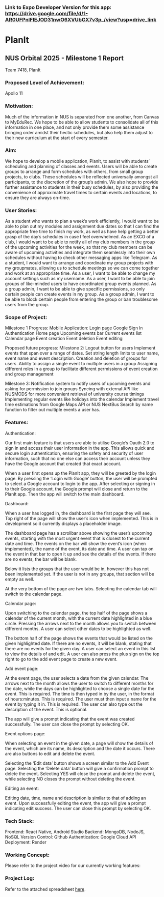### Link to Expo Developer Version for this app: https://drive.google.com/file/d/1-AR0UFPnlFlEJOD31nwO6XVUbGX7v3p_/view?usp=drive_link

# PlanIt
## NUS Orbital 2025 - Milestone 1 Report
Team 7418, PlanIt
### Proposed Level of Achievement:
Apollo 11
### Motivation:
Much of the information in NUS is separated from one another, from Canvas to MyEduRec. We hope to be able to allow students to consolidate all of this information in one place, and not only provide them some assistance bringing order amidst their hectic schedules, but also help them adjust to their new curriculum at the start of every semester.
### Aim:
We hope to develop a mobile application, PlanIt, to assist with students’ scheduling and planning of classes and events.
Users will be able to create groups to arrange and form schedules with others, from small group projects, to clubs. These schedules will be reflected universally amongst all participants, to the discretion of the group’s admin. We also hope to provide further assistance to students in their busy schedules, by also providing the convenience of approximate travel times to certain events and locations, to ensure they are always on-time.
### User Stories:
As a student who wants to plan a week’s work efficiently, I would want to be able to plan out my modules and assignment due dates so that I can find the appropriate free time to finish my work, as well as have help getting a better grasp of the day’s schedules in case I feel overwhelmed.
As an EXCO of a club, I would want to be able to notify all of my club members in the group of the upcoming activities for the week, so that my club members can be aware of upcoming activities and integrate them seamlessly into their own schedules without having to check other messaging apps like Telegram.
As a student, I would want to arrange and coordinate my group projects with my groupmates, allowing us to schedule meetings so we can come together and work at an appropriate time.
As a user, I want to be able to change my account settings such as my username.
As a user, I want to be able to join groups of like-minded users to have coordinated group events planned.
As a group admin, I want to be able to give specific permissions, so only certain people can create events in my group.
As a group admin, I want to be able to block certain people from entering the group or ban troublesome users from the group.
### Scope of Project:
Milestone 1 Progress:
Mobile Application:
Login page
Google Sign In Authentication
Home page
Upcoming events bar
Current events list
Calendar page
Event creation
Event deletion
Event editing

Proposed future progress:
Milestone 2:
Logout button for users
Implement events that span over a range of dates.
Set string length limits to user name, event name and event description.
Creation and deletion of groups for users.
Ability to assign a single event to multiple users in a group
Assigning different roles in a group to facilitate different permissions of event creation and group management

Milestone 3:
Notification system to notify users of upcoming events and asking for permission to join groups
Syncing with external API like NUSMODS for more convenient retrieval of university course timings
Implementing regular events like holidays into the calendar
Implement travel time estimations from Google Maps API or NUS NextBus
Search by name function to filter out multiple events a user has.

### Features:
Authentication:

Our first main feature is that users are able to utilise Google’s Oauth 2.0 to sign in and access their user information in the app. This allows quick and secure login authentication, ensuring the safety and security of user information, such that no one else can access their account unless they have the Google account that created that exact account. 

When a user first opens up the PlanIt app, they will be greeted by the login page. 
By pressing the ‘Login with Google’ button, the user will be prompted to select a Google account to login to the app. 
After selecting or signing in to their Google account, the Google prompt will close and return to the PlanIt app. Then the app will switch to the main dashboard.


Dashboard:

When a user has logged in, the dashboard is the first page they will see. Top right of the page will show the user’s icon when implemented. This is in development so it currently displays a placeholder image.

The dashboard page has a scrollbar above showing the user’s upcoming events, starting with the most urgent event that is closest to the current date and time. The events on the bar will show the event’s icon (when implemented), the name of the event, its date and time.
A user can tap on the event in that bar to open it up and see the details of the events. If there are no events, the bar will be blank.

Below it lists the groups that the user would be in, however this has not been implemented yet.
If the user is not in any groups, that section will be empty as well.

At the very bottom of the page are two tabs. Selecting the calendar tab will switch to the calendar page.


Calendar page:

Upon switching to the calendar page, the top half of the page shows a calendar of the current month, with the current date highlighted in a blue circle. Pressing the arrows next to the month allows you to switch between different months. A user can select other dates to be highlighted as well.

The bottom half of the page shows the events that would be listed on the given highlighted date. If there are no events, it will be blank, stating that there are no events for the given day. A user can select an event in this list to view the details of and edit.
A user can also press the plus sign on the top right to go to the add event page to create a new event.


Add event page:

At the event page, the user selects a date from the given calendar. The arrows next to the month allows the user to switch to different months for the date, while the days can be highlighted to choose a single date for the event. This is required.
The time is then typed in by the user, in the format of hours:minutes. This is required.
The user must then input a name for the event by typing it in. This is required.
The user can also type out the description of the event. This is optional.

The app will give a prompt indicating that the event was created successfully. The user can close the prompt by selecting OK.


Event options page:

When selecting an event in the given date, a page will show the details of the event, which are its name, its description and the date it occurs. 
There are also buttons to edit and delete the event.

Selecting the ‘Edit data’ button shows a screen similar to the Add Event page. 
Selecting the ‘Delete data’ button will give a confirmation prompt to delete the event. Selecting YES will close the prompt and delete the event, while selecting NO closes the prompt without deleting the event.


Editing an event:

Editing date, time, name and description is similar to that of adding an event.
Upon successfully editing the event, the app will give a prompt indicating edit success. The user can close this prompt by selecting OK.

### Tech Stack:
Frontend: React Native, Android Studio
Backend: MongoDB, NodeJS, NoSQL
Version Control: Github
Authentication: Google Cloud API
Deployment: Render
### Working Concept:
Please refer to the project video for our currently working features:
### Project Log:
Refer to the attached spreadsheet [here](https://docs.google.com/spreadsheets/d/10PFNlH9ZJCyJIUI4B1prtAhdHoA_GZrtEwoDidm1E9A/edit?usp=sharing).
